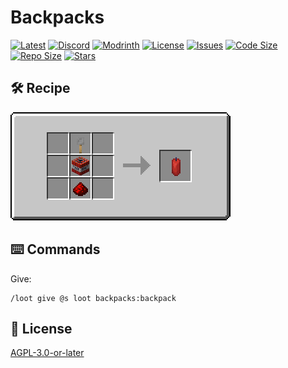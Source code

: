# Backpacks

[![Latest](https://img.shields.io/github/v/release/lullaby6/backpacks-data-pack?color=blueviolet&logo=github)](https://github.com/lullaby6/backpacks-data-pack/releases)
[![Discord](https://img.shields.io/discord/1327308441324097681?label=discord&color=blue&logo=discord)](https://discord.gg/5UdcDa5xNC)
[![Modrinth](https://img.shields.io/modrinth/dt/backpacks?label=modrinth&logo=modrinth)](https://modrinth.com/datapack/ly-backpacks)
[![License](https://img.shields.io/github/license/lullaby6/backpacks-data-pack)](https://github.com/lullaby6/backpacks-data-pack/blob/main/LICENSE)
[![Issues](https://img.shields.io/github/issues/lullaby6/backpacks-data-pack?color=orange&logo=github)](https://github.com/lullaby6/backpacks-data-pack/issues)
[![Code Size](https://img.shields.io/github/languages/code-size/lullaby6/backpacks-data-pack?color=purple&logoColor=white)](https://github.com/lullaby6/backpacks-data-pack)
[![Repo Size](https://img.shields.io/github/repo-size/lullaby6/backpacks-data-pack?logo=dropbox&color=red)](https://github.com/lullaby6/backpacks-data-pack)
[![Stars](https://img.shields.io/github/stars/lullaby6/backpacks-data-pack?logo=github&color=yellow)](https://github.com/lullaby6/backpacks-data-pack/stargazers)

## 🛠️ Recipe

![Recipe](https://raw.githubusercontent.com/lullaby6/backpacks-data-pack/refs/heads/main/images/recipe.png)

## ⌨️ Commands

Give:

```mcfunction
/loot give @s loot backpacks:backpack
```

## 🪪 License

[AGPL-3.0-or-later](https://github.com/lullaby6/backpacks-data-pack/blob/main/LICENSE)